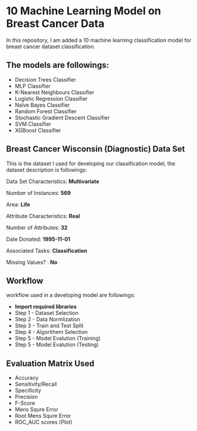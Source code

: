 # 10  Machine Learning Model on Breast Cancer Data

In this repository, I am added a 10 machine learning classification model for breast cancer dataset classification.

## The models are followings:
- Decision Trees Classifier
- MLP Classifier 
- K-Nearest Neighbours Classifier
- Logistic Regression Classifier
- Naïve Bayes Classifier
- Random Forest Classifier
- Stochastic Gradient Descent Classifier
- SVM Classifier
- XGBoost Classifier

## Breast Cancer Wisconsin (Diagnostic) Data Set
This is the dataset I used for developing our classification model, the dataset description is followings:

Data Set Characteristics:  **Multivariate**

Number of Instances: **569**

Area: **Life**

Attribute Characteristics:  **Real**

Number of Attributes: **32**

Date Donated: **1995-11-01**

Associated Tasks: **Classification**

Missing Values? : **No**

## Workflow 
workflow used in a developing model are followings:

-  **Import required libraries**
- Step 1 - Dataset Selection
- Step 2 - Data Normlization 
- Step 3 - Train and Test Split
- Step 4 - Algorithem Selection
- Step 5 - Model Evalution (Training)
- Step 5 - Model Evalution (Testing)

## Evaluation Matrix Used

- Accuracy
- Sensitivity/Recall
- Specificity
- Precision
- F-Score
- Mens Squre Error
- Root Mens Squre Error
- ROC_AUC scores (Plot)
